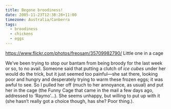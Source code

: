 ```yaml
---
title: Begone broodiness!
date: 2005-11-23T12:38:28+11:00
timezone: Australia/Canberra
tags:
  - broodiness
  - chickens
  - eggs
---
```

https://www.flickr.com/photos/freosam/35709982790/ Little one in a cage

We’ve been trying to stop our bantam from being broody for the last week or so, to no avail.
Someone said that putting a clutch of _ice cubes_ under her would do the trick,
but it just seemed too painful—she sat there, looking poor and hungry and desperately trying to warm these frozen eggs;
it was awful to see. So I pulled her off (much to her annoyance, as usual) and put her in the cage
(the Funny Cage that came in the mail a few days ago, addressed to ‘Raymo’…).
She seems unhappy, but willing to put up with it (she hasn’t really got a choice though, has she? Poor thing.).
